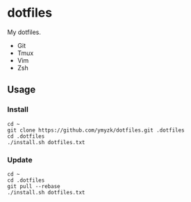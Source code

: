 # dotfiles
My dotfiles.

* Git
* Tmux
* Vim
* Zsh

## Usage
### Install
```
cd ~
git clone https://github.com/ymyzk/dotfiles.git .dotfiles
cd .dotfiles
./install.sh dotfiles.txt
```

### Update
```
cd ~
cd .dotfiles
git pull --rebase
./install.sh dotfiles.txt
```
